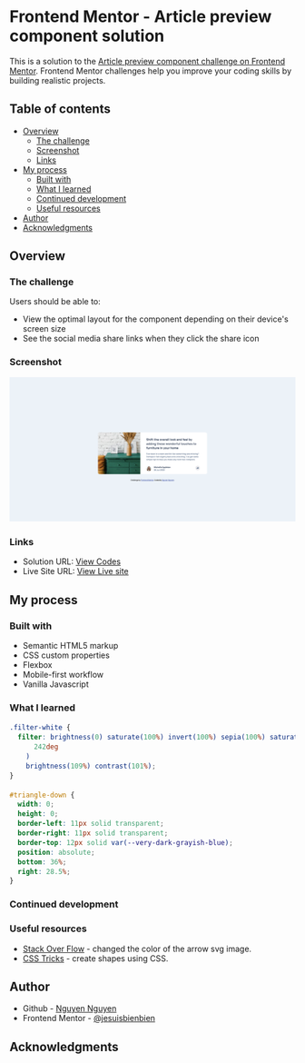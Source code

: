 # Frontend Mentor - Article preview component solution

This is a solution to the [Article preview component challenge on Frontend Mentor](https://www.frontendmentor.io/challenges/article-preview-component-dYBN_pYFT). Frontend Mentor challenges help you improve your coding skills by building realistic projects.

## Table of contents

- [Overview](#overview)
  - [The challenge](#the-challenge)
  - [Screenshot](#screenshot)
  - [Links](#links)
- [My process](#my-process)
  - [Built with](#built-with)
  - [What I learned](#what-i-learned)
  - [Continued development](#continued-development)
  - [Useful resources](#useful-resources)
- [Author](#author)
- [Acknowledgments](#acknowledgments)

## Overview

### The challenge

Users should be able to:

- View the optimal layout for the component depending on their device's screen size
- See the social media share links when they click the share icon

### Screenshot

![screenshot](images/Screenshot.png)

### Links

- Solution URL: [View Codes](https://github.com/jesuisbienbien/article-preview-component)
- Live Site URL: [View Live site](https://jesuisbienbien.github.io/article-preview-component/)

## My process

### Built with

- Semantic HTML5 markup
- CSS custom properties
- Flexbox
- Mobile-first workflow
- Vanilla Javascript

### What I learned

```css
.filter-white {
  filter: brightness(0) saturate(100%) invert(100%) sepia(100%) saturate(0%) hue-rotate(
      242deg
    )
    brightness(109%) contrast(101%);
}

#triangle-down {
  width: 0;
  height: 0;
  border-left: 11px solid transparent;
  border-right: 11px solid transparent;
  border-top: 12px solid var(--very-dark-grayish-blue);
  position: absolute;
  bottom: 36%;
  right: 28.5%;
}
```

### Continued development

### Useful resources

- [Stack Over Flow](https://stackoverflow.com/questions/22252472/how-to-change-the-color-of-an-svg-element) - changed the color of the arrow svg image.
- [CSS Tricks](https://css-tricks.com/the-shapes-of-css/) - create shapes using CSS.

## Author

- Github - [Nguyen Nguyen](https://github.com/jesuisbienbien)
- Frontend Mentor - [@jesuisbienbien](https://www.frontendmentor.io/profile/jesuisbienbien)

## Acknowledgments
